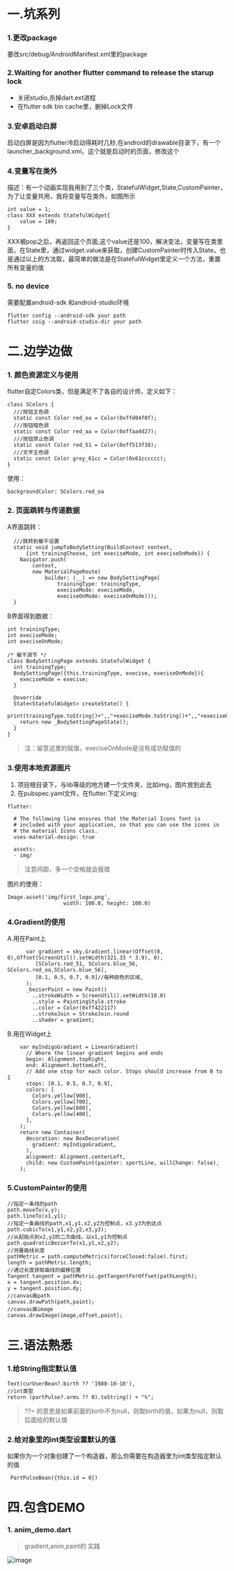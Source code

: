 # 一.坑系列
### 1.更改package
要改src/debug/AndroidManifest.xml里的package

### 2.Waiting for another flutter command to release the starup lock
* 关闭studio,杀掉dart.ext进程 
* 在flutter sdk bin cache里，删掉Lock文件

### 3.安卓启动白屏
启动白屏是因为flutter冷启动得耗时几秒,在android的drawable目录下，有一个launcher_background.xml，这个就是启动时的页面，修改这个

### 4.变量写在类外
描述：有一个动画实现我用到了三个类，StatefulWidget,State,CustomPainter，为了让变量共用，我将变量写在类外，如图所示

```
int value = 1;
class XXX extends StatefulWidget{
    value = 100;
}
```
XXX被pop之后，再返回这个页面,这个value还是100，解决变法，变量写在类里面，在State里，通过widget.value来获取，创建CustomPainter时传入State，也是通过以上的方法取，最简单的做法是在StatefulWidget里定义一个方法，重置所有变量的值

### 5. no device
需要配置android-sdk 和android-studio环境 
```
flutter config --android-sdk your path
flutter coig --android-studio-dir your path
```


# 二.边学边做

### 1. 颜色资源定义与使用
flutter自定Colors类，但是满足不了各自的设计师，定义如下：
```
class SColors {
  ///按钮主色调
  static const Color red_oa = Color(0xffd04f0f);
  ///按钮暗色调
  static const Color red_aa = Color(0xffaa4d27);
  ///按钮禁止色调
  static const Color red_51 = Color(0xff513f38);
  ///文字主色调
  static const Color grey_61cc = Color(0x61cccccc);
}
```
使用：
```
backgroundColor: SColors.red_oa
```

### 2. 页面跳转与传递数据
A界面跳转：
```
  ///跳转到躯干设置
  static void jumpToBodySetting(BuildContext context,
      {int trainingChoose, int execiseMode, int execiseOnMode}) {
    Navigator.push(
        context,
        new MaterialPageRoute(
            builder: (__) => new BodySettingPage(
                trainingType: trainingType,
                execiseMode: execiseMode,
                execiseOnMode: execiseOnMode)));
  }
```
B界面得到数据：
```
int trainingType; 
int execiseMode; 
int execiseOnMode; 

/* 躯干调节 */
class BodySettingPage extends StatefulWidget {
  int trainingType; 
  BodySettingPage({this.trainingType, execise, execiseOnMode}){
    execiseMode = execise;
  }

  @override
  State<StatefulWidget> createState() {
    print(trainingType.toString()+",,"+execiseMode.toString()+",,"+execiseOnMode.toString());
    return new _BodySettingPageState();
  }
}
```
> 注：留意这里的赋值，execiseOnMode是没有成功赋值的

### 3.使用本地资源图片
1. 项目根目录下，与lib等级的地方建一个文件夹，比如img，图片放到此去
2. 在pubspec.yaml文件，在flutter:下定义img:
```
flutter:

  # The following line ensures that the Material Icons font is
  # included with your application, so that you can use the icons in
  # the material Icons class.
  uses-material-design: true

  assets:
  - img/
```
> 注意间距，多一个空格就会报错

图片的使用：
```
Image.asset('img/first_logo.png',
                  width: 100.0, height: 100.0)
```

### 4.Gradient的使用
A.用在Paint上
```
      var gradient = sky.Gradient.linear(Offset(0, 0),Offset(ScreenUtil().setWidth(321.33 * 3.9), 0),
         [SColors.red_51, SColors.blue_56, SColors.red_oa,SColors.blue_56],
         [0.1, 0.5, 0.7, 0.9]//每种颜色的区域,
      );
      _bezierPaint = new Paint()
        ..strokeWidth = ScreenUtil().setWidth(18.0)
        ..style = PaintingStyle.stroke
        ..color = Color(0xff422117)
        ..strokeJoin = StrokeJoin.round
        ..shader = gradient;
```
B.用在Widget上
```
    var myIndigoGradient = LinearGradient(
      // Where the linear gradient begins and ends
      begin: Alignment.topRight,
      end: Alignment.bottomLeft,
      // Add one stop for each color. Stops should increase from 0 to 1
      stops: [0.1, 0.5, 0.7, 0.9],
      colors: [
        Colors.yellow[900],
        Colors.yellow[700],
        Colors.yellow[600],
        Colors.yellow[400],
      ],
    );
    return new Container(
      decoration: new BoxDecoration(
        gradient: myIndigoGradient,
      ),
      alignment: Alignment.centerLeft,
      child: new CustomPaint(painter: sportLine, willChange: false),
    );
```
### 5.CustomPainter的使用

```
//指定一条线的path
path.moveTo(x,y);
path.lineTo(x1,y1);
//指定一条曲线的path,x1,y1,x2,y2为控制点，x3.y3为到达点
path.cubicTo(x1,y1,x2,y2,x3,y3);
//从起始点到x2,y2的二次曲线，以x1,y1为控制点
path.quadraticBezierTo(x1,y1,x2,y2);
//测量曲线长度
pathMetric = path.computeMetrics(forceClosed:false).first;
length = pathMetric.length;
//通过长度获取曲线的偏移位置
Tangent tangent = pathMetric.getTangentForOffset(pathLength);
x = tangent.position.dx;
y = tangent.position.dy;
//canvas画path
canvas.drawPath(path,paint);
//canvas画image
canvas.drawImage(image,offset,paint);
```



# 三.语法熟悉
### 1.给String指定默认值 
```
Text(curUserBean?.birth ?? '1980-10-10'),
//int类型
return (partPulse?.arms ?? 0).toString() + "%";
```
> ??= 的意思是如果前面的birth不为null，则取birth的值，如果为null，则取后面给的默认值 

### 2.给对象里的int类型设置默认的值 
如果你为一个对象创建了一个构造器，那么你需要在构造器里为int类型指定默认的值 
```
 PartPulseBean({this.id = 0})
```

# 四.包含DEMO
### 1. anim_demo.dart
> gradient,anim,paint的 实践

![image](https://github.com/xiastars/flutter_demo/blob/master/show_file/@RIVGL7H8L%7DSEF@TJ9@3%25UR.gif?raw=true)
